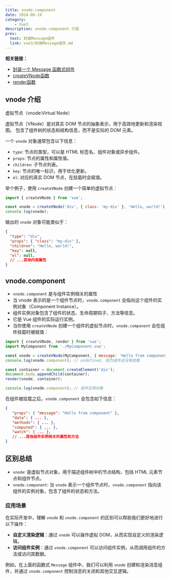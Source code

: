 ```yaml
---
title: vnode.component
date: 2024-06-19
category:
    - Vue3
description: vnode.component 介绍
prev:
  text: 封装Message组件
  link: vue3/封装Message组件.md
---
```


**相关链接：**

- [封装一个 Message 函数式组件](封装Message组件.md)
- [createVNode函数](createVNode.md)
- [render函数](render.md)

## vnode 介绍

虚拟节点（vnode:Virtual Node）

<span class="text-brand-500 font-bold">
虚拟节点（VNode）是对真实 DOM 节点的抽象表示，用于高效地更新和渲染视图。 包含了组件树的状态和结构信息，而不是实际的 DOM 元素。
</span>

一个 `vnode` 对象通常包含以下信息：

- `type`: 节点的类型，可以是 HTML 标签名、组件对象或异步组件。
- `props`: 节点的属性和属性值。
- `children`: 子节点列表。
- `key`: 节点的唯一标识，用于优化更新。
- `el`: <span class="text-brand-500">对应的真实 DOM 节点，在挂载时会赋值。</span>

举个例子，使用 `createVNode` 创建一个简单的虚拟节点：
```javascript
import { createVNode } from 'vue';

const vnode = createVNode('div', { class: 'my-div' }, 'Hello, world!');
console.log(vnode);

```
输出的 `vnode` 对象可能类似于：

```json
{
  "type": "div",
  "props": { "class": "my-div" },
  "children": "Hello, world!",
  "key": null,
  "el": null,
  // ...其他内部属性
}
```


## vnode.component

- `vnode.component` 是与组件实例相关的属性
- 当 vnode 表示的是一个组件节点时，`vnode.component` 会指向这个组件的实例对象（Component Instance）。
- 组件实例对象包含了组件的状态、生命周期钩子、方法等信息。
- 它是 Vue 组件的实际运行实例。
- 当你使用 `createVNode` 创建一个组件的虚拟节点时，`vnode.component` <span class="bg-yellow-200">会在组件挂载时被赋值</span>：

```javascript
import { createVNode, render } from 'vue';
import MyComponent from './MyComponent.vue';

const vnode = createVNode(MyComponent, { message: 'Hello from component' });
console.log(vnode.component); // undefined, 因为组件还没有挂载

const container = document.createElement('div');
document.body.appendChild(container);
render(vnode, container);

console.log(vnode.component); // 组件实例对象

```
在组件被挂载之后，`vnode.component` 会包含如下信息：
```json
{
   "props": { "message": "Hello from component" },
   "data": { ... },
   "methods": { ... },
   "computed": { ... },
   "watch": { ... },
   // ...其他组件实例相关的属性和方法
}
```

## 区别总结

- `vnode`: 是虚拟节点对象，用于描述组件树中的节点结构，包括 HTML 元素节点和组件节点。
- `vnode.component`: 当 `vnode` 表示一个组件节点时，`vnode.component` 指向该组件的实例对象，包含了组件的状态和方法。

### 应用场景

在实际开发中，理解 `vnode` 和 `vnode.component` 的区别可以帮助我们更好地进行以下操作：

- **自定义渲染逻辑**：通过 `vnode` 可以操作虚拟 DOM，从而实现自定义的渲染逻辑。
- **访问组件实例**：通过 `vnode.component` 可以访问组件实例，从而调用组件的方法或访问其数据。

例如，在上面的函数式 `Message` 组件中，我们可以利用 `vnode` 创建和渲染消息组件，并通过 `vnode.component` 控制消息的关闭和其他交互逻辑。


